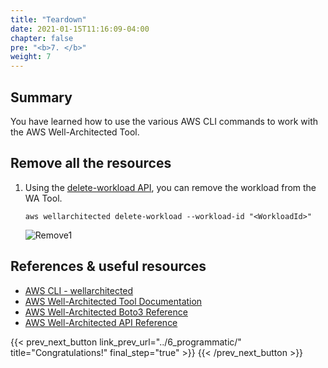```yaml
---
title: "Teardown"
date: 2021-01-15T11:16:09-04:00
chapter: false
pre: "<b>7. </b>"
weight: 7
---
```


## Summary
You have learned how to use the various AWS CLI commands to work with the AWS Well-Architected Tool.

## Remove all the resources
1. Using the [delete-workload API](https://awscli.amazonaws.com/v2/documentation/api/latest/reference/wellarchitected/delete-workload.html), you can remove the workload from the WA Tool.
    ```
    aws wellarchitected delete-workload --workload-id "<WorkloadId>"
    ```
    ![Remove1](/watool/200_Using_AWSCLI_To_Manage_WA_Reviews/Images/6/Remove1.png)


## References & useful resources
* [AWS CLI - wellarchitected](https://awscli.amazonaws.com/v2/documentation/api/latest/reference/wellarchitected/index.html)
* [AWS Well-Architected Tool Documentation](https://docs.aws.amazon.com/wellarchitected/)
* [AWS Well-Architected Boto3 Reference](https://boto3.amazonaws.com/v1/documentation/api/latest/reference/services/wellarchitected.html)
* [AWS Well-Architected API Reference](https://docs.aws.amazon.com/wellarchitected/latest/APIReference/Welcome.html)


{{< prev_next_button link_prev_url="../6_programmatic/"  title="Congratulations!" final_step="true" >}}
{{< /prev_next_button >}}

